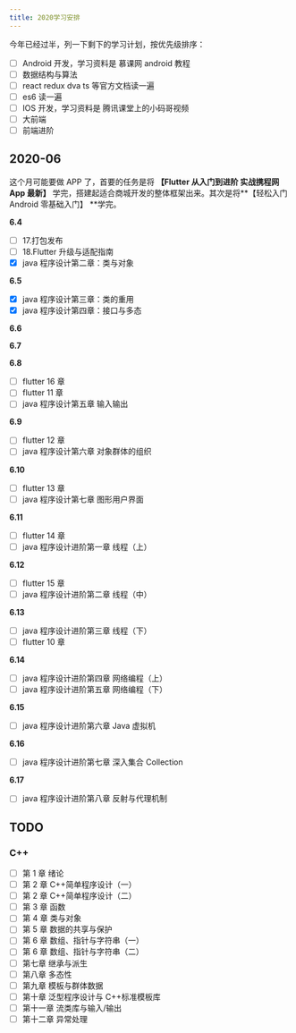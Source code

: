 ```yaml
---
title: 2020学习安排
---
```


今年已经过半，列一下剩下的学习计划，按优先级排序：

-   [ ] Android 开发，学习资料是 慕课网 android 教程
-   [ ] 数据结构与算法
-   [ ] react redux dva ts 等官方文档读一遍
-   [ ] es6 读一遍
-   [ ] IOS 开发，学习资料是 腾讯课堂上的小码哥视频
-   [ ] 大前端
-   [ ] 前端进阶

## 2020-06

这个月可能要做 APP 了，首要的任务是将 **【Flutter 从入门到进阶 实战携程网 App 最新】** 学完，搭建起适合商城开发的整体框架出来。其次是将**【轻松入门 Android 零基础入门】 **学完。

**6.4**

-   [ ] 17.打包发布
-   [ ] 18.Flutter 升级与适配指南
-   [x] java 程序设计第二章：类与对象

**6.5**

-   [x] java 程序设计第三章：类的重用
-   [x] java 程序设计第四章：接口与多态

**6.6**

**6.7**

**6.8**

-   [ ] flutter 16 章
-   [ ] flutter 11 章
-   [ ] java 程序设计第五章 输入输出

**6.9**

-   [ ] flutter 12 章
-   [ ] java 程序设计第六章 对象群体的组织

**6.10**

-   [ ] flutter 13 章
-   [ ] java 程序设计第七章 图形用户界面

**6.11**

-   [ ] flutter 14 章
-   [ ] java 程序设计进阶第一章 线程（上）

**6.12**

-   [ ] flutter 15 章
-   [ ] java 程序设计进阶第二章 线程（中）

**6.13**

-   [ ] java 程序设计进阶第三章 线程（下）
-   [ ] flutter 10 章

**6.14**

-   [ ] java 程序设计进阶第四章 网络编程（上）
-   [ ] java 程序设计进阶第五章 网络编程（下）

**6.15**

-   [ ] java 程序设计进阶第六章 Java 虚拟机

**6.16**

-   [ ] java 程序设计进阶第七章 深入集合 Collection

**6.17**

-   [ ] java 程序设计进阶第八章 反射与代理机制

## TODO

### C++

-   [ ] 第 1 章 绪论
-   [ ] 第 2 章 C++简单程序设计（一）
-   [ ] 第 2 章 C++简单程序设计（二）
-   [ ] 第 3 章 函数
-   [ ] 第 4 章 类与对象
-   [ ] 第 5 章 数据的共享与保护
-   [ ] 第 6 章 数组、指针与字符串（一）
-   [ ] 第 6 章 数组、指针与字符串（二）
-   [ ] 第七章 继承与派生
-   [ ] 第八章 多态性
-   [ ] 第九章 模板与群体数据
-   [ ] 第十章 泛型程序设计与 C++标准模板库
-   [ ] 第十一章 流类库与输入/输出
-   [ ] 第十二章 异常处理

